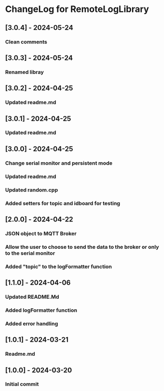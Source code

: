 # ChangeLog for RemoteLogLibrary

## [3.0.4] - 2024-05-24
### Clean comments

## [3.0.3] - 2024-05-24
### Renamed libray

## [3.0.2] - 2024-04-25
### Updated readme.md

## [3.0.1] - 2024-04-25
### Updated readme.md

## [3.0.0] - 2024-04-25
### Change serial monitor and persistent mode
### Updated readme.md
### Updated random.cpp
### Added setters for topic and idboard for testing


## [2.0.0] - 2024-04-22
### JSON object to MQTT Broker
### Allow the user to choose to send the data to the broker or only to the serial monitor
### Added "topic" to the logFormatter function

## [1.1.0] - 2024-04-06
### Updated README.Md 
### Added logFormatter function
### Added error handling

## [1.0.1] - 2024-03-21
### Readme.md

## [1.0.0] - 2024-03-20
### Initial commit
